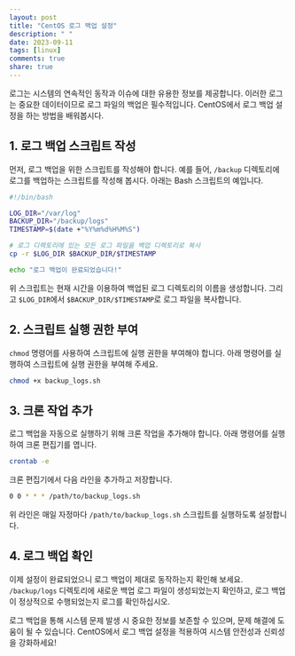 ```yaml
---
layout: post
title: "CentOS 로그 백업 설정"
description: " "
date: 2023-09-11
tags: [linux]
comments: true
share: true
---
```


로그는 시스템의 연속적인 동작과 이슈에 대한 유용한 정보를 제공합니다. 이러한 로그는 중요한 데이터이므로 로그 파일의 백업은 필수적입니다. CentOS에서 로그 백업 설정을 하는 방법을 배워봅시다.

## 1. 로그 백업 스크립트 작성

먼저, 로그 백업을 위한 스크립트를 작성해야 합니다. 예를 들어, `/backup` 디렉토리에 로그를 백업하는 스크립트를 작성해 봅시다. 아래는 Bash 스크립트의 예입니다.

```bash
#!/bin/bash

LOG_DIR="/var/log"
BACKUP_DIR="/backup/logs"
TIMESTAMP=$(date +"%Y%m%d%H%M%S")

# 로그 디렉토리에 있는 모든 로그 파일을 백업 디렉토리로 복사
cp -r $LOG_DIR $BACKUP_DIR/$TIMESTAMP

echo "로그 백업이 완료되었습니다!"
```

위 스크립트는 현재 시간을 이용하여 백업된 로그 디렉토리의 이름을 생성합니다. 그리고 `$LOG_DIR`에서 `$BACKUP_DIR/$TIMESTAMP`로 로그 파일을 복사합니다.

## 2. 스크립트 실행 권한 부여

`chmod` 명령어를 사용하여 스크립트에 실행 권한을 부여해야 합니다. 아래 명령어를 실행하여 스크립트에 실행 권한을 부여해 주세요.

```bash
chmod +x backup_logs.sh
```

## 3. 크론 작업 추가

로그 백업을 자동으로 실행하기 위해 크론 작업을 추가해야 합니다. 아래 명령어를 실행하여 크론 편집기를 엽니다.

```bash
crontab -e
```

크론 편집기에서 다음 라인을 추가하고 저장합니다.

```bash
0 0 * * * /path/to/backup_logs.sh
```

위 라인은 매일 자정마다 `/path/to/backup_logs.sh` 스크립트를 실행하도록 설정합니다.

## 4. 로그 백업 확인

이제 설정이 완료되었으니 로그 백업이 제대로 동작하는지 확인해 보세요. `/backup/logs` 디렉토리에 새로운 백업 로그 파일이 생성되었는지 확인하고, 로그 백업이 정상적으로 수행되었는지 로그를 확인하십시오.

로그 백업을 통해 시스템 문제 발생 시 중요한 정보를 보존할 수 있으며, 문제 해결에 도움이 될 수 있습니다. CentOS에서 로그 백업 설정을 적용하여 시스템 안전성과 신뢰성을 강화하세요!